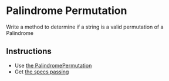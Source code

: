 # Palindrome Permutation
Write a method to determine if a string is a 
valid permutation of a Palindrome

## Instructions
* Use [the PalindromePermutation](./lib/string/palindrome_permutation.rb)
* Get [the specs passing](./spec/palindrome_permutation_spec.rb)
    
